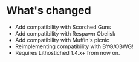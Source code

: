 # What's changed

- Add compatibility with Scorched Guns
- Add compatibility with Respawn Obelisk
- Add compatibility with Muffin's picnic 
- Reimplementing compatibility with BYG/OBWG!
- Requires Lithostiched 1.4.x+ from now on.